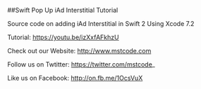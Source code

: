 ##Swift Pop Up iAd Interstitial Tutorial

Source code on adding iAd Interstitial in Swift 2 Using Xcode 7.2

Tutorial: https://youtu.be/izXxfAFkhzU

Check out our Website: http://www.mstcode.com

Follow us on Twtitter: https://twitter.com/mstcode_

Like us on Facebook: http://on.fb.me/1OcsVuX
